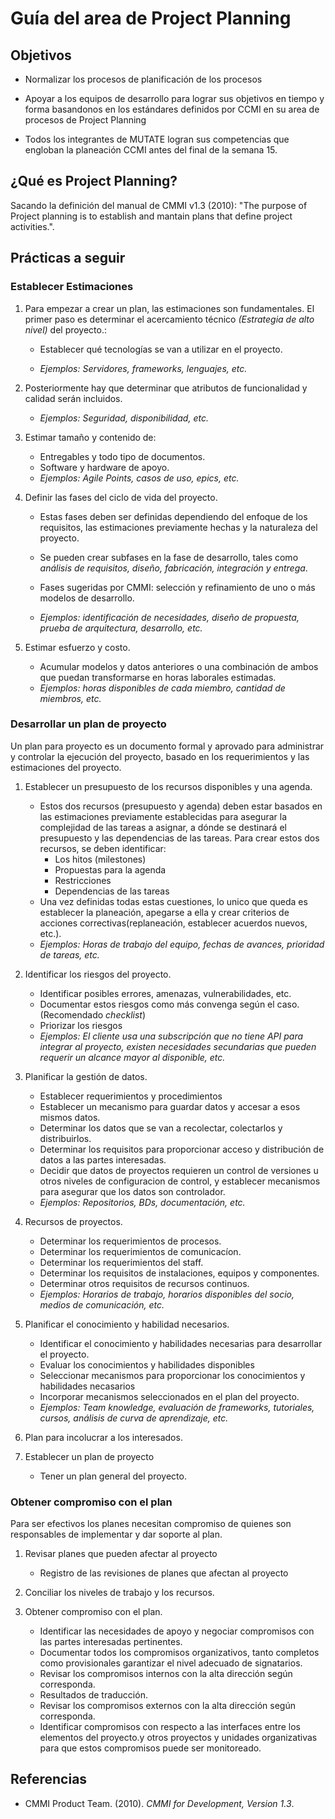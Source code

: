 # Guía del area de Project Planning

## Objetivos

- Normalizar los procesos de planificación de los procesos

- Apoyar a los equipos de desarrollo para lograr sus objetivos en tiempo y forma basandonos en los estándares definidos por CCMI en su area de procesos de Project Planning

- Todos los integrantes de MUTATE logran sus competencias que engloban la planeación CCMI antes del final de la semana 15.

## ¿Qué es Project Planning?

Sacando la definición del manual de CMMI v1.3 (2010): "The purpose of Project planning is to establish and mantain plans that define project activities.".

## Prácticas a seguir

### Establecer Estimaciones

1. Para empezar a crear un plan, las estimaciones son fundamentales. El primer paso es determinar el acercamiento técnico _(Estrategia de alto nivel)_ del proyecto.:

   - Establecer qué tecnologías se van a utilizar en el proyecto.

   - _Ejemplos: Servidores, frameworks, lenguajes, etc._

2. Posteriormente hay que determinar que atributos de funcionalidad y calidad serán incluidos.

   - _Ejemplos: Seguridad, disponibilidad, etc._

3. Estimar tamaño y contenido de:

   - Entregables y todo tipo de documentos.
   - Software y hardware de apoyo.
   - _Ejemplos: Agile Points, casos de uso, epics, etc._

4. Definir las fases del ciclo de vida del proyecto.

   - Estas fases deben ser definidas dependiendo del enfoque de los requisitos, las estimaciones previamente hechas y la naturaleza del proyecto.

   - Se pueden crear subfases en la fase de desarrollo, tales como _análisis de requisitos, diseño, fabricación, integración y entrega_.

   - Fases sugeridas por CMMI: selección y refinamiento de uno o más modelos de desarrollo.

   - _Ejemplos: identificación de necesidades, diseño de propuesta, prueba de arquitectura, desarrollo, etc._

5. Estimar esfuerzo y costo.
   - Acumular modelos y datos anteriores o una combinación de ambos que puedan transformarse en horas laborales estimadas.
   - _Ejemplos: horas disponibles de cada miembro, cantidad de miembros, etc._

### Desarrollar un plan de proyecto

Un plan para proyecto es un documento formal y aprovado para administrar y controlar la ejecución del proyecto, basado en los requerimientos y las estimaciones del proyecto.

1. Establecer un presupuesto de los recursos disponibles y una agenda.

   - Estos dos recursos (presupuesto y agenda) deben estar basados en las estimaciones previamente establecidas para asegurar la complejidad de las tareas a asignar, a dónde se destinará el presupuesto y las dependencias de las tareas. Para crear estos dos recursos, se deben identificar:
     - Los hitos (milestones)
     - Propuestas para la agenda
     - Restricciones
     - Dependencias de las tareas
   - Una vez definidas todas estas cuestiones, lo unico que queda es establecer la planeación, apegarse a ella y crear criterios de acciones correctivas(replaneación, establecer acuerdos nuevos, etc.).
   - _Ejemplos: Horas de trabajo del equipo, fechas de avances, prioridad de tareas, etc._

2. Identificar los riesgos del proyecto.

   - Identificar posibles errores, amenazas, vulnerabilidades, etc.
   - Documentar estos riesgos como más convenga según el caso. (Recomendado _checklist_)
   - Priorizar los riesgos
   - _Ejemplos: El cliente usa una subscripción que no tiene API para integrar al proyecto, existen necesidades secundarias que pueden requerir un alcance mayor al disponible, etc._

3. Planificar la gestión de datos.

   - Establecer requerimientos y procedimientos
   - Establecer un mecanismo para guardar datos y accesar a esos mismos datos.
   - Determinar los datos que se van a recolectar, colectarlos y distribuirlos.
   - Determinar los requisitos para proporcionar acceso y distribución de datos a las partes interesadas.
   - Decidir que datos de proyectos requieren un control de versiones u otros niveles de configuracion de control, y establecer mecanismos para asegurar que los datos son controlador.
   - _Ejemplos: Repositorios, BDs, documentación, etc._

4. Recursos de proyectos.

   - Determinar los requerimientos de procesos.
   - Determinar los requerimientos de comunicacíon.
   - Determinar los requerimientos del staff.
   - Determinar los requisitos de instalaciones, equipos y componentes.
   - Determinar otros requisitos de recursos continuos.
   - _Ejemplos: Horarios de trabajo, horarios disponibles del socio, medios de comunicación, etc._

5. Planificar el conocimiento y habilidad necesarios.

   - Identificar el conocimiento y habilidades necesarias para desarrollar el proyecto.
   - Evaluar los conocimientos y habilidades disponibles
   - Seleccionar mecanismos para proporcionar los conocimientos y habilidades necasarios
   - Incorporar mecanismos seleccionados en el plan del proyecto.
   - _Ejemplos: Team knowledge, evaluación de frameworks, tutoriales, cursos, análisis de curva de aprendizaje, etc._

6. Plan para incolucrar a los interesados.

7. Establecer un plan de proyecto
   - Tener un plan general del proyecto.

### Obtener compromiso con el plan

Para ser efectivos los planes necesitan compromiso de quienes son responsables de implementar y dar soporte al plan.

1. Revisar planes que pueden afectar al proyecto

   - Registro de las revisiones de planes que afectan al proyecto

2. Conciliar los niveles de trabajo y los recursos.

3. Obtener compromiso con el plan.
   - Identificar las necesidades de apoyo y negociar compromisos con las partes interesadas pertinentes.
   - Documentar todos los compromisos organizativos, tanto completos como provisionales garantizar el nivel adecuado de signatarios.
   - Revisar los compromisos internos con la alta dirección según corresponda.
   - Resultados de traducción.
   - Revisar los compromisos externos con la alta dirección según corresponda.
   - Identificar compromisos con respecto a las interfaces entre los elementos del proyecto.y otros proyectos y unidades organizativas para que estos compromisos puede ser monitoreado.

## Referencias

- CMMI Product Team. (2010). _CMMI for Development, Version 1.3_.
